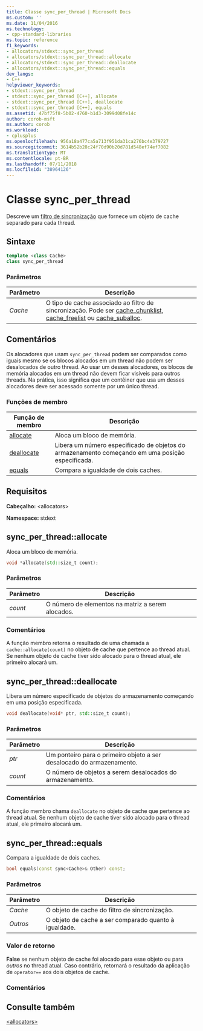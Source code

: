```yaml
---
title: Classe sync_per_thread | Microsoft Docs
ms.custom: ''
ms.date: 11/04/2016
ms.technology:
- cpp-standard-libraries
ms.topic: reference
f1_keywords:
- allocators/stdext::sync_per_thread
- allocators/stdext::sync_per_thread::allocate
- allocators/stdext::sync_per_thread::deallocate
- allocators/stdext::sync_per_thread::equals
dev_langs:
- C++
helpviewer_keywords:
- stdext::sync_per_thread
- stdext::sync_per_thread [C++], allocate
- stdext::sync_per_thread [C++], deallocate
- stdext::sync_per_thread [C++], equals
ms.assetid: 47bf75f8-5b02-4760-b1d3-3099d08fe14c
author: corob-msft
ms.author: corob
ms.workload:
- cplusplus
ms.openlocfilehash: 956a18a477ca5a713f951da31ca276bc4e379727
ms.sourcegitcommit: 3614b52b28c24f70d90b20d781d548ef74ef7082
ms.translationtype: MT
ms.contentlocale: pt-BR
ms.lasthandoff: 07/11/2018
ms.locfileid: "38964126"
---
```

# <a name="syncperthread-class"></a>Classe sync_per_thread

Descreve um [filtro de sincronização](../standard-library/allocators-header.md) que fornece um objeto de cache separado para cada thread.

## <a name="syntax"></a>Sintaxe

```cpp
template <class Cache>
class sync_per_thread
```

### <a name="parameters"></a>Parâmetros

|Parâmetro|Descrição|
|---------------|-----------------|
|*Cache*|O tipo de cache associado ao filtro de sincronização. Pode ser [cache_chunklist](../standard-library/cache-chunklist-class.md), [cache_freelist](../standard-library/cache-freelist-class.md) ou [cache_suballoc](../standard-library/cache-suballoc-class.md).|

## <a name="remarks"></a>Comentários

Os alocadores que usam `sync_per_thread` podem ser comparados como iguais mesmo se os blocos alocados em um thread não podem ser desalocados de outro thread. Ao usar um desses alocadores, os blocos de memória alocados em um thread não devem ficar visíveis para outros threads. Na prática, isso significa que um contêiner que usa um desses alocadores deve ser acessado somente por um único thread.

### <a name="member-functions"></a>Funções de membro

|Função de membro|Descrição|
|-|-|
|[allocate](#allocate)|Aloca um bloco de memória.|
|[deallocate](#deallocate)|Libera um número especificado de objetos do armazenamento começando em uma posição especificada.|
|[equals](#equals)|Compara a igualdade de dois caches.|

## <a name="requirements"></a>Requisitos

**Cabeçalho:** \<allocators>

**Namespace:** stdext

## <a name="allocate"></a>  sync_per_thread::allocate

Aloca um bloco de memória.

```cpp
void *allocate(std::size_t count);
```

### <a name="parameters"></a>Parâmetros

|Parâmetro|Descrição|
|---------------|-----------------|
|*count*|O número de elementos na matriz a serem alocados.|

### <a name="remarks"></a>Comentários

A função membro retorna o resultado de uma chamada a `cache::allocate(count)` no objeto de cache que pertence ao thread atual. Se nenhum objeto de cache tiver sido alocado para o thread atual, ele primeiro alocará um.

## <a name="deallocate"></a>  sync_per_thread::deallocate

Libera um número especificado de objetos do armazenamento começando em uma posição especificada.

```cpp
void deallocate(void* ptr, std::size_t count);
```

### <a name="parameters"></a>Parâmetros

|Parâmetro|Descrição|
|---------------|-----------------|
|*ptr*|Um ponteiro para o primeiro objeto a ser desalocado do armazenamento.|
|*count*|O número de objetos a serem desalocados do armazenamento.|

### <a name="remarks"></a>Comentários

A função membro chama `deallocate` no objeto de cache que pertence ao thread atual. Se nenhum objeto de cache tiver sido alocado para o thread atual, ele primeiro alocará um.

## <a name="equals"></a>  sync_per_thread::equals

Compara a igualdade de dois caches.

```cpp
bool equals(const sync<Cache>& Other) const;
```

### <a name="parameters"></a>Parâmetros

|Parâmetro|Descrição|
|---------------|-----------------|
|*Cache*|O objeto de cache do filtro de sincronização.|
|*Outros*|O objeto de cache a ser comparado quanto à igualdade.|

### <a name="return-value"></a>Valor de retorno

**False** se nenhum objeto de cache foi alocado para esse objeto ou para *outros* no thread atual. Caso contrário, retornará o resultado da aplicação de `operator==` aos dois objetos de cache.

### <a name="remarks"></a>Comentários

## <a name="see-also"></a>Consulte também

[\<allocators>](../standard-library/allocators-header.md)<br/>
